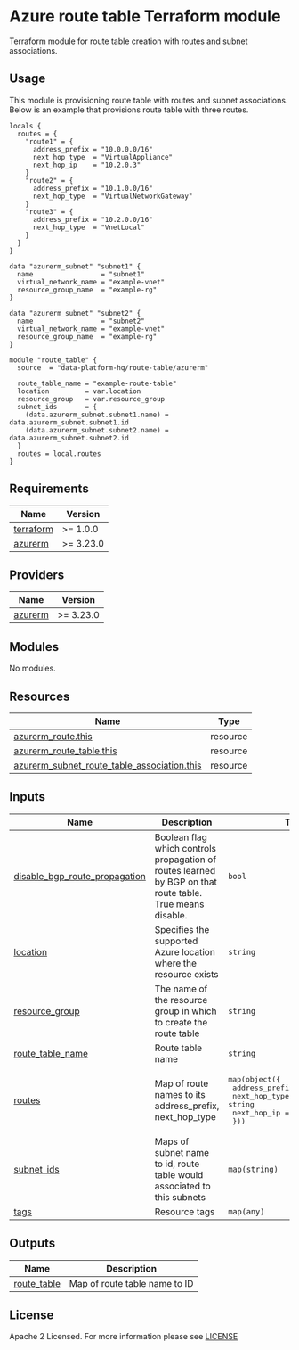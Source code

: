 # Azure route table Terraform module
Terraform module for route table creation with routes and subnet associations.

## Usage
This module is provisioning route table with routes and subnet associations. Below is an example that provisions route table with three routes.
```hcl
locals {
  routes = {
    "route1" = {
      address_prefix = "10.0.0.0/16"
      next_hop_type  = "VirtualAppliance"
      next_hop_ip    = "10.2.0.3"
    }
    "route2" = {
      address_prefix = "10.1.0.0/16"
      next_hop_type  = "VirtualNetworkGateway"
    }
    "route3" = {
      address_prefix = "10.2.0.0/16"
      next_hop_type  = "VnetLocal"
    }
  }
}

data "azurerm_subnet" "subnet1" {
  name                 = "subnet1"
  virtual_network_name = "example-vnet"
  resource_group_name  = "example-rg"
}

data "azurerm_subnet" "subnet2" {
  name                 = "subnet2"
  virtual_network_name = "example-vnet"
  resource_group_name  = "example-rg"
}

module "route_table" {
  source  = "data-platform-hq/route-table/azurerm"
  
  route_table_name = "example-route-table"
  location         = var.location
  resource_group   = var.resource_group
  subnet_ids       = {
    (data.azurerm_subnet.subnet1.name) = data.azurerm_subnet.subnet1.id
    (data.azurerm_subnet.subnet2.name) = data.azurerm_subnet.subnet2.id
  }
  routes = local.routes
}
```

<!-- BEGIN_TF_DOCS -->
## Requirements

| Name | Version |
|------|---------|
| <a name="requirement_terraform"></a> [terraform](#requirement\_terraform) | >= 1.0.0 |
| <a name="requirement_azurerm"></a> [azurerm](#requirement\_azurerm) | >= 3.23.0 |

## Providers

| Name | Version |
|------|---------|
| <a name="provider_azurerm"></a> [azurerm](#provider\_azurerm) | >= 3.23.0 |

## Modules

No modules.

## Resources

| Name | Type |
|------|------|
| [azurerm_route.this](https://registry.terraform.io/providers/hashicorp/azurerm/latest/docs/resources/route) | resource |
| [azurerm_route_table.this](https://registry.terraform.io/providers/hashicorp/azurerm/latest/docs/resources/route_table) | resource |
| [azurerm_subnet_route_table_association.this](https://registry.terraform.io/providers/hashicorp/azurerm/latest/docs/resources/subnet_route_table_association) | resource |

## Inputs

| Name | Description | Type | Default | Required |
|------|-------------|------|---------|:--------:|
| <a name="input_disable_bgp_route_propagation"></a> [disable\_bgp\_route\_propagation](#input\_disable\_bgp\_route\_propagation) | Boolean flag which controls propagation of routes learned by BGP on that route table. True means disable. | `bool` | `true` | no |
| <a name="input_location"></a> [location](#input\_location) | Specifies the supported Azure location where the resource exists | `string` | n/a | yes |
| <a name="input_resource_group"></a> [resource\_group](#input\_resource\_group) | The name of the resource group in which to create the route table | `string` | n/a | yes |
| <a name="input_route_table_name"></a> [route\_table\_name](#input\_route\_table\_name) | Route table name | `string` | n/a | yes |
| <a name="input_routes"></a> [routes](#input\_routes) | Map of route names to its address\_prefix, next\_hop\_type | <pre>map(object({<br>    address_prefix = string<br>    next_hop_type  = string<br>    next_hop_ip    = optional(string)<br>  }))</pre> | `{}` | no |
| <a name="input_subnet_ids"></a> [subnet\_ids](#input\_subnet\_ids) | Maps of subnet name to id, route table would associated to this subnets | `map(string)` | `{}` | no |
| <a name="input_tags"></a> [tags](#input\_tags) | Resource tags | `map(any)` | `{}` | no |

## Outputs

| Name | Description |
|------|-------------|
| <a name="output_route_table"></a> [route\_table](#output\_route\_table) | Map of route table name to ID |
<!-- END_TF_DOCS -->

## License

Apache 2 Licensed. For more information please see [LICENSE](https://github.com/data-platform-hq/terraform-azurerm-route-table/blob/main/LICENSE)
